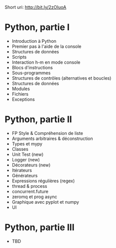Short uri: http://bit.ly/2zOIuoA

Python, partie I
===============

* Introduction à Python
* Premier pas à l'aide de la console
* Structures de données
* Scripts
* Interaction h-m en mode console
* Blocs d'instructions
* Sous-programmes
* Structures de contrôles (alternatives et boucles)
* Structures de données
* Modules
* Fichiers
* Exceptions

Python, partie II
=================

* FP Style & Compréhension de liste
* Arguments arbitraires & déconstruction
* Types et mypy
* Classes
* Unit Test (new)
* Logger (new)
* Décorateurs (new)
* Itérateurs
* Générateurs
* Expressions régulières (regex) 
* thread & process
* concurrent.future
* zeromq et prog async
* Graphique avec pyplot et numpy
* UI

Python, partie III
=================
* TBD

